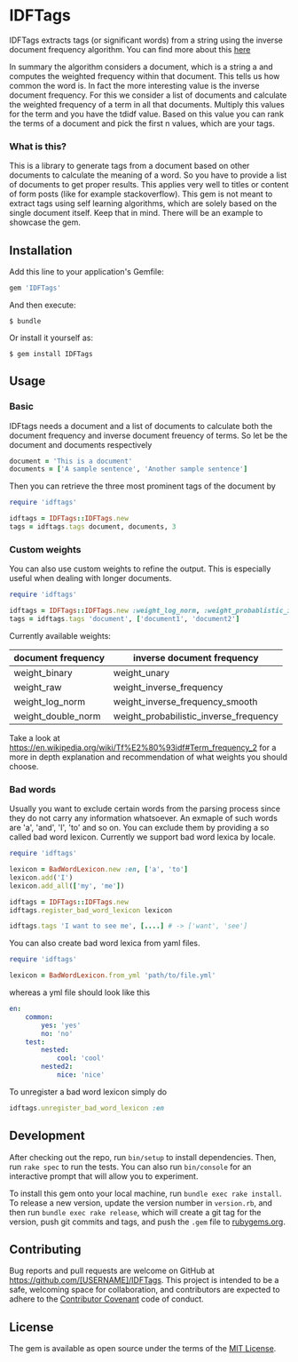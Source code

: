 # IDFTags

IDFTags extracts tags (or significant words) from a string using the inverse document frequency algorithm. You can find more about this [here](https://en.wikipedia.org/wiki/Tf%E2%80%93idf#Definition)

In summary the algorithm considers a document, which is a string a and computes the weighted frequency within that document. This tells us how common the word is. In fact the more interesting value is the inverse document frequency. For this we consider a list of documents and calculate the weighted frequency of a term in all that documents. Multiply this values for the term and you have the tdidf value. Based on this value you can rank the terms of a document and pick the first n values, which are your tags.

### What is this?

This is a library to generate tags from a document based on other documents to calculate the meaning of a word. So you have to provide a list of documents to get proper results. This applies very well to titles or content of form posts (like for example stackoverflow). This gem is not meant to extract tags using self learning algorithms, which are solely based on the single document itself. Keep that in mind. There will be an example to showcase the gem.

## Installation

Add this line to your application's Gemfile:

```ruby
gem 'IDFTags'
```

And then execute:

    $ bundle

Or install it yourself as:

    $ gem install IDFTags

## Usage
### Basic 
IDFtags needs a document and a list of documents to calculate both the document frequency and inverse document freuency of terms. So let be the document and documents respectively

```ruby
document = 'This is a document'
documents = ['A sample sentence', 'Another sample sentence']
```

Then you can retrieve the three most prominent tags of the document by 

```ruby
require 'idftags'

idftags = IDFTags::IDFTags.new
tags = idftags.tags document, documents, 3
```

### Custom weights
You can also use custom weights to refine the output. This is especially useful when dealing with longer documents.

```ruby
require 'idftags'

idftags = IDFTags::IDFTags.new :weight_log_norm, :weight_probablistic_inverse_frequency
tags = idftags.tags 'document', ['document1', 'document2']
```
Currently available weights:

| document frequency | inverse document frequency             |
|--------------------|----------------------------------------|
| weight_binary      | weight_unary                           |
| weight_raw         | weight_inverse_frequency               |
| weight_log_norm    | weight_inverse_frequency_smooth        |
| weight_double_norm | weight_probabilistic_inverse_frequency |

Take a look at https://en.wikipedia.org/wiki/Tf%E2%80%93idf#Term_frequency_2 for a more in depth explanation and recommendation of what weights you should choose.

### Bad words
Usually you want to exclude certain words from the parsing process since they do not carry any information whatsoever. An exmaple of such words are 'a', 'and', 'I', 'to' and so on. You can exclude them by providing a so called bad word lexicon. Currently we support bad word lexica by locale.

```ruby
require 'idftags'

lexicon = BadWordLexicon.new :en, ['a', 'to']
lexicon.add('I')
lexicon.add_all(['my', 'me'])

idftags = IDFTags::IDFTags.new 
idftags.register_bad_word_lexicon lexicon

idftags.tags 'I want to see me', [....] # -> ['want', 'see']
```
You can also create bad word lexica from yaml files.
```ruby
require 'idftags'

lexicon = BadWordLexicon.from_yml 'path/to/file.yml'
```
whereas a yml file should look like this
```yaml
en:
    common:
        yes: 'yes'
        no: 'no'
    test:
        nested:
            cool: 'cool'
        nested2:
            nice: 'nice'
```
To unregister a bad word lexicon simply do 
```ruby
idftags.unregister_bad_word_lexicon :en
```
## Development

After checking out the repo, run `bin/setup` to install dependencies. Then, run `rake spec` to run the tests. You can also run `bin/console` for an interactive prompt that will allow you to experiment.

To install this gem onto your local machine, run `bundle exec rake install`. To release a new version, update the version number in `version.rb`, and then run `bundle exec rake release`, which will create a git tag for the version, push git commits and tags, and push the `.gem` file to [rubygems.org](https://rubygems.org).

## Contributing

Bug reports and pull requests are welcome on GitHub at https://github.com/[USERNAME]/IDFTags. This project is intended to be a safe, welcoming space for collaboration, and contributors are expected to adhere to the [Contributor Covenant](contributor-covenant.org) code of conduct.


## License

The gem is available as open source under the terms of the [MIT License](http://opensource.org/licenses/MIT).

